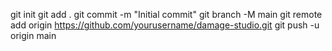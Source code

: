 git init
git add .
git commit -m "Initial commit"
git branch -M main
git remote add origin https://github.com/yourusername/damage-studio.git
git push -u origin main
